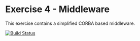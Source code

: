 # Exercise 4 - Middleware
This exercise contains a simplified CORBA based middleware.

[![Build Status](https://travis-ci.org/meandor/vs2017.svg?branch=master)](https://travis-ci.org/meandor/vs2017)

